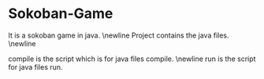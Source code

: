 # Sokoban-Game
It is a sokoban game in java. \newline
Project contains the java files. \newline

compile is the script which is for java files compile. \newline
run is the script for java files run.

